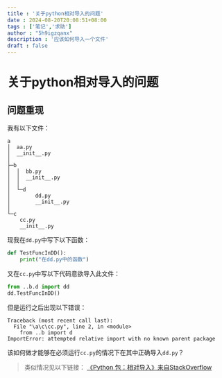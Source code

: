 ```yaml
---
title : '关于python相对导入的问题'
date : 2024-08-20T20:08:51+08:00
tags : ['笔记','求助']
author : "5h9igzqanx"
description : '应该如何导入一个文件'
draft : false
---
```


# 关于python相对导入的问题

## 问题重现

我有以下文件：

```text
a
│  aa.py
│  __init__.py
│
├─b
│  │  bb.py
│  │  __init__.py
│  │
│  └─d
│        dd.py
│        __init__.py
│
└─c
    cc.py
    __init__.py
```

现我在`dd.py`中写下以下函数：

```python
def TestFuncInDD():
    print("在dd.py中的函数")
```

又在`cc.py`中写以下代码意欲导入此文件：

```python
from ..b.d import dd
dd.TestFuncInDD()
```

但是运行之后出现以下错误：

```text
Traceback (most recent call last):
  File "\a\c\cc.py", line 2, in <module>    
    from ..b import d
ImportError: attempted relative import with no known parent package
```

该如何做才能够在必须运行`cc.py`的情况下在其中正确导入`dd.py`？

> 类似情况见以下链接：
> [《Python 包：相对导入》来自StackOverflow](https://stackoverflow.com/questions/10059002/python-packages-relative-imports)
